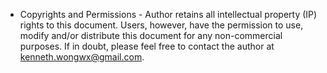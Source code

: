- Copyrights and Permissions -
Author retains all intellectual property (IP) rights to this 
document. Users, however, have the permission to use, modify 
and/or distribute this document for any non-commercial 
purposes. If in doubt, please feel free to contact the 
author at kenneth.wongwx@gmail.com.
